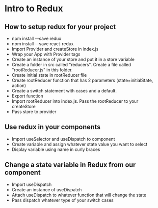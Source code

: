 # Intro to Redux

## How to setup redux for your project

- npm install --save redux
- npm install --save react-redux
- Import Provider and createStore in index.js
- Wrap your App with Provider tags
- Create an instance of your store and put it in a store variable
- Create a folder in src called "reducers". Create a file called "rootReducer.js" in this folder.
- Create initial state in rootReducer file
- Create rootReducer function that has 2 parameters (state=initialState, action)
- Create a switch statement with cases and a default.
- Export function
- Import rootReducer into index.js. Pass the rootReducer to your createStore
- Pass store to provider

## Use redux in your components

- Import useSelector and useDispatch to component
- Create variable and assign whatever state value you want to select
- Display variable using name in curly braces

## Change a state variable in Redux from our component

- Import useDispatch
- Create an instance of useDispatch
- Attach useDispatch to whatever function that will change the state
- Pass dispatch whatever type of your switch cases
